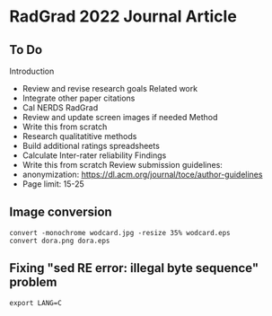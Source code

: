 # RadGrad 2022 Journal Article

## To Do
Introduction
  * Review and revise research goals
Related work
  * Integrate other paper citations
  * Cal NERDS
RadGrad
  * Review and update screen images if needed
Method
  * Write this from scratch
  * Research qualitatitive methods
  * Build additional ratings spreadsheets
  * Calculate Inter-rater reliability
Findings
  * Write this from scratch
Review submission guidelines: 
  * anonymization: https://dl.acm.org/journal/toce/author-guidelines
  * Page limit: 15-25

## Image conversion

```
convert -monochrome wodcard.jpg -resize 35% wodcard.eps
convert dora.png dora.eps
```

## Fixing "sed RE error: illegal byte sequence" problem

```
export LANG=C
```
